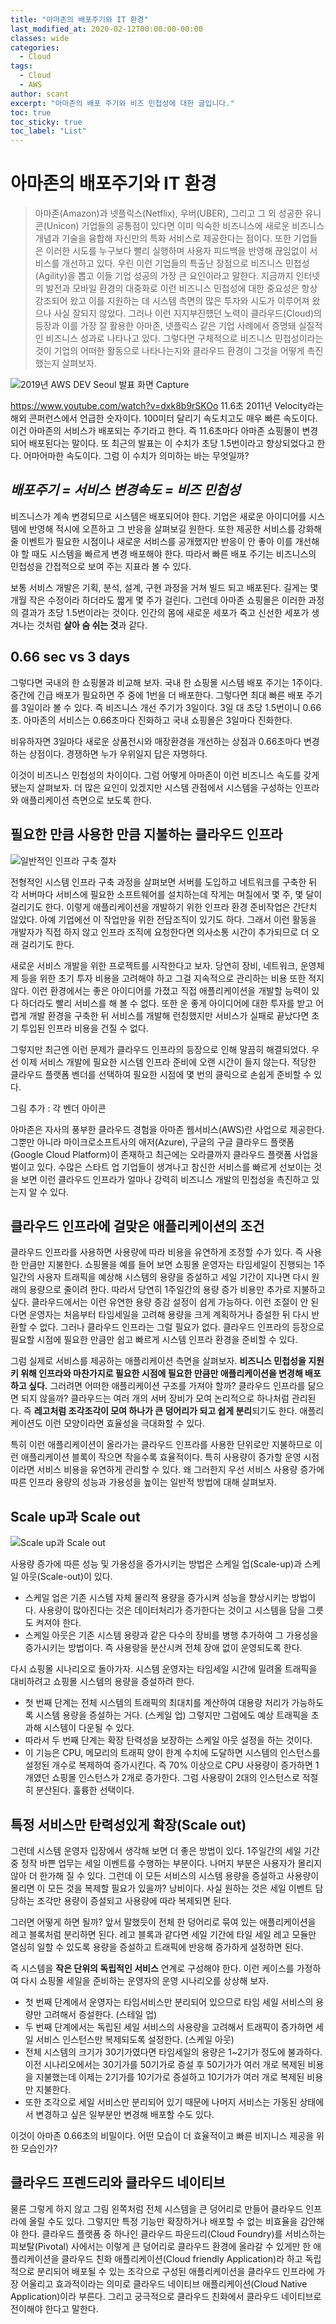 ```yaml
---
title: "아마존의 배포주기와 IT 환경"
last_modified_at: 2020-02-12T00:00:00-00:00
classes: wide
categories:
  - Cloud  
tags:
  - Cloud
  - AWS
author: scant
excerpt: "아마존의 배포 주기와 비즈 민첩성에 대한 글입니다."
toc: true 
toc_sticky: true 
toc_label: "List" 
---
```

# 아마존의 배포주기와 IT 환경
> 아마존(Amazon)과 넷플릭스(Netflix), 우버(UBER), 그리고 그 외 성공한 유니콘(Unicon) 기업들의 공통점이 있다면 이미 익숙한 비즈니스에 새로운 비즈니스 개념과 기술을 융합해 자신만의 특화 서비스로 제공한다는 점이다. 또한 기업들은 이러한 시도를 누구보다 빨리 실행하며 사용자 피드백을 반영해 끊임없이 서비스를 개선하고 있다. 우린 이런 기업들의 특출난 장점으로 비즈니스 민첩성(Agility)을 뽑고 이들 기업 성공의 가장 큰 요인이라고 말한다. 
지금까지 인터넷의 발전과 모바일 환경의 대중화로 이런 비즈니스 민첩성에 대한 중요성은 항상 강조되어 왔고 이를 지원하는 데 시스템 측면의 많은 투자와 시도가 이루어져 왔으나 사실 잘되지 않았다. 그러나 이런 지지부진헀던 노력이 클라우드(Cloud)의 등장과 이를 가장 잘 활용한 아마존, 넷플릭스 같은 기업 사례에서 증명돼 실질적인 비즈니스 성과로 나타나고 있다.
그렇다면 구체적으로 비즈니스 민첩성이라는 것이 기업의 어떠한 활동으로 나타나는지와 클라우드 환경이 그것을 어떻게 촉진했는지 살펴보자.    
 
![2019년 AWS DEV Seoul 발표 화면 Capture](https://engineering-skcc.github.io/assets/images/2020-02-12-17-25-41.png)


https://www.youtube.com/watch?v=dxk8b9rSKOo
 11.6초 2011년 Velocity라는 해외 콘퍼런스에서 언급한 숫자이다. 100미터 달리기 속도치고도 매우 빠른 속도이다. 이건 아마존의 서비스가 배포되는 주기라고 한다. 즉 11.6초마다 아마존 쇼핑몰이 변경되어 배포된다는 말이다. 또 최근의 발표는 이 수치가 초당 1.5번이라고 향상되었다고 한다. 어마어마한 속도이다. 그럼 이 수치가 의미하는 바는 무엇일까?

## *배포주기 = 서비스 변경속도 = 비즈 민첩성*

 비즈니스가 계속 변경되므로 시스템은 배포되어야 한다. 기업은 새로운 아이디어를 시스템에 반영해 적시에 오픈하고 그 반응을 살펴보길 원한다. 또한 제공한 서비스를 강화해줄 이벤트가 필요한 시점이나 새로운 서비스를 공개했지만 반응이 안 좋아 이를 개선해야 할 때도 시스템을 빠르게 변경 배포해야 한다. 따라서 빠른 배포 주기는 비즈니스의 민첩성을 간접적으로 보여 주는 지표라 볼 수 있다. 

보통 서비스 개발은 기획, 분석, 설계, 구현 과정을 거쳐 빌드 되고 배포된다. 길게는 몇 개월 작은 수정이라 하더라도 짧게 몇 주가 걸린다. 그런데 아마존 쇼핑몰은 이러한 과정의 결과가 초당 1.5번이라는 것이다. 인간의 몸에 새로운 세포가 죽고 신선한 세포가 생겨나는 것처럼 **살아 숨 쉬는 것**과 같다.

## 0.66 sec vs 3 days

 그렇다면 국내의 한 쇼핑몰과 비교해 보자. 국내 한 쇼핑몰 시스템 배포 주기는 1주이다. 중간에 긴급 배포가 필요하면 주 중에 1번을 더 배포한다. 그렇다면 최대 빠른 배포 주기를 3일이라 볼 수 있다. 즉 비즈니스 개선 주기가 3일이다. 3일 대 초당 1.5번이니 0.66초. 아마존의 서비스는 0.66초마다 진화하고 국내 쇼핑몰은 3일마다 진화한다. 
 
 비유하자면 3일마다 새로운 상품전시와 매장환경을 개선하는 상점과 0.66초마다 변경하는 상점이다. 경쟁하면 누가 우위일지 답은 자명하다.
 
 이것이 비즈니스 민첩성의 차이이다. 그럼 어떻게 아마존이 이런 비즈니스 속도를 갖게 됐는지 살펴보자. 더 많은 요인이 있겠지만 시스템 관점에서 시스템을 구성하는 인프라와 애플리케이션 측면으로 보도록 한다.

## 필요한 만큼 사용한 만큼 지불하는 클라우드 인프라

![일반적인 인프라 구축 절차](https://engineering-skcc.github.io/assets/images/2020-02-12-18-12-09.png)

 전형적인 시스템 인프라 구축 과정을 살펴보면 서버를 도입하고 네트워크를 구축한 뒤 각 서버마다 서비스에 필요한 소프트웨어를 설치하는데 작게는 며칠에서 몇 주, 몇 달이 걸리기도 한다. 이렇게 애플리케이션을 개발하기 위한 인프라 환경 준비작업은 간단치 않았다. 아예 기업에선 이 작업만을 위한 전담조직이 있기도 하다. 그래서 이런 활동을 개발자가 직접 하지 않고 인프라 조직에 요청한다면 의사소통 시간이 추가되므로 더 오래 걸리기도 한다.

 새로운 서비스 개발을 위한 프로젝트를 시작한다고 보자. 당연히 장비, 네트워크, 운영체제 등을 위한 초기 투자 비용을 고려해야 하고 그걸 지속적으로 관리하는 비용 또한 적지 않다. 이런 환경에서는 좋은 아이디어를 가졌고 직접 애플리케이션을 개발할 능력이 있다 하더라도 빨리 서비스를 해 볼 수 없다. 또한 운 좋게 아이디어에 대한 투자를 받고 어렵게 개발 환경을 구축한 뒤 서비스를 개발해 런칭했지만 서비스가 실패로 끝났다면 초기 투입된 인프라 비용을 건질 수 없다.

 그렇지만 최근엔 이런 문제가 클라우드 인프라의 등장으로 인해 말끔히 해결되었다. 우선 이제 서비스 개발에 필요한 시스템 인프라 준비에 오랜 시간이 들지 않는다. 적당한 클라우드 플랫폼 벤더를 선택하여 필요한 시점에 몇 번의 클릭으로 손쉽게 준비할 수 있다.

그림 추가 : 각 벤더 아이콘

 아마존은 자사의 풍부한 클라우드 경험을 아마존 웹서비스(AWS)란 사업으로 제공한다. 그뿐만 아니라 마이크로소프트사의 애저(Azure), 구글의 구글 클라우드 플랫폼(Google Cloud Platform)이 존재하고 최근에는 오라클까지 클라우드 플랫폼 사업을 벌이고 있다. 수많은 스타트 업 기업들이 생겨나고 참신한 서비스를 빠르게 선보이는 것을 보면 이런 클라우드 인프라가 얼마나 강력히 비즈니스 개발의 민첩성을 촉진하고 있는지 알 수 있다.

## 클라우드 인프라에 걸맞은 애플리케이션의 조건 

 클라우드 인프라를 사용하면 사용량에 따라 비용을 유연하게 조정할 수가 있다. 즉 사용한 만큼만 지불한다. 쇼핑몰을 예를 들어 보면 쇼핑몰 운영자는 타임세일이 진행되는 1주일간의 사용자 트래픽을 예상해 시스템의 용량을 증설하고 세일 기간이 지나면 다시 원래의 용량으로 줄이려 한다. 따라서 당연히 1주일간의 용량 증가 비용만 추가로 지불하고 싶다. 클라우드에서는 이런 유연한 용량 증감 설정이 쉽게 가능하다. 이런 조절이 안 된다면 운영자는 처음부터 타임세일을 고려해 용량을 크게 계획하거나 증설한 뒤 다시 반환할 수 없다. 그러나 클라우드 인프라는 그럴 필요가 없다. 클라우드 인프라의 등장으로 필요할 시점에 필요한 만큼만 쉽고 빠르게 시스템 인프라 환경을 준비할 수 있다.

그럼 실제로 서비스를 제공하는 애플리케이션 측면을 살펴보자. **비즈니스 민첩성을 지원키 위해 인프라와 마찬가지로 필요한 시점에 필요한 만큼만 애플리케이션을 변경해 배포하고 싶다.** 
그러려면 어떠한 애플리케이션 구조를 가져야 할까? 클라우드 인프라를 닮으면 되지 않을까? 클라우드는 여러 개의 서버 장비가 모여 논리적으로 하나처럼 관리된다. 즉 **레고처럼 조각조각이 모여 하나가 큰 덩어리가 되고 쉽게 분리**되기도 한다. 애플리케이션도 이런 모양이라면 효율성을 극대화할 수 있다. 

특히 이런 애플리케이션이 올라가는 클라우드 인프라를 사용한 단위로만 지불하므로 이런 애플리케이션 블록이 작으면 작을수록 효율적이다. 특히 사용량이 증가할 운영 시점이라면 서비스 비용을 유연하게 관리할 수 있다. 왜 그러한지 우선 서비스 사용량 증가에 따른 인프라 용량의 성능과 가용성을 높이는 일반적 방법에 대해 살펴보자.
 
## Scale up과 Scale out

![Scale up과 Scale out](https://engineering-skcc.github.io/assets/images/2020-02-12-18-20-20.png)

 사용량 증가에 따른 성능 및 가용성을 증가시키는 방법은 스케일 업(Scale-up)과 스케일 아웃(Scale-out)이 있다. 
 
- 스케일 업은 기존 시스템 자체 물리적 용량을 증가시켜 성능을 향상시키는 방법이다. 사용량이 많아진다는 것은 데이터처리가 증가한다는 것이고 시스템을 담을 그릇도 켜져야 한다. 
- 스케일 아웃은 기존 시스템 용량과 같은 다수의 장비를 병행 추가하여 그 가용성을 증가시키는 방법이다. 즉 사용량을 분산시켜 전체 장애 없이 운영되도록 한다.
 
 다시 쇼핑몰 시나리오로 돌아가자. 시스템 운영자는 타임세일 시간에 밀려올 트래픽을 대비하려고 쇼핑몰 시스템의 용량을 증설하려 한다. 
 - 첫 번째 단계는 전체 시스템의 트래픽의 최대치를 계산하여 대용량 처리가 가능하도록 시스템 용량을 증설하는 거다. (스케일 업) 그렇지만 그럼에도 예상 트래픽을 초과해 시스템이 다운될 수 있다. 
 - 따라서 두 번째 단계는 확장 탄력성을 보장하는 스케일 아웃 설정을 하는 것이다.
 - 이 기능은 CPU, 메모리의 트래픽 양이 한계 수치에 도달하면 시스템의 인스턴스를 설정된 개수로 복제하여 증가시킨다. 즉 70% 이상으로 CPU 사용량이 증가하면 1개였던 쇼핑몰 인스턴스가 2개로 증가한다. 그럼 사용량이 2대의 인스턴스로 적절히 분산된다. 훌륭한 선택이다. 
 
## 특정 서비스만 탄력성있게 확장(Scale out)

 그런데 시스템 운영자 입장에서 생각해 보면 더 좋은 방법이 있다. 1주일간의 세일 기간 중 정작 바쁜 업무는 세일 이벤트를 수행하는 부분이다. 나머지 부분은 사용자가 몰리지 않아 더 한가해 질 수 있다. 그런데 이 모든 서비스의 시스템 용량을 증설하고 사용량이 몰리면 이 모든 것을 복제할 필요가 있을까? 낭비이다. 사실 원하는 것은 세일 이벤트 담당하는 조각만 용량이 증설되고 사용량에 따라 복제되면 된다.

 그러면 어떻게 하면 될까? 앞서 말했듯이 전체 한 덩어리로 묶여 있는 애플리케이션을 레고 블록처럼 분리하면 된다. 레고 블록과 같다면 세일 기간에 타일 세일 레고 모듈만 열심히 일할 수 있도록 용량을 증설하고 트래픽에 반응해 증가하게 설정하면 된다. 
 
 즉 시스템을 **작은 단위의 독립적인 서비스** 연계로 구성해야 한다. 이런 케이스를 가정하여 다시 쇼핑몰 세일을 준비하는 운영자의 운영 시나리오를 상상해 보자. 
 - 첫 번째 단계에서 운영자는 타임서비스만 분리되어 있으므로 타임 세일 서비스의 용량만 고려해서 증설한다. (스테일 업) 
 - 두 번째 단계에서는 독립된 세일 서비스의 사용량을 고려해서 트래픽이 증가하면 세일 서비스 인스턴스만 복제되도록 설정한다. (스케일 아웃) 
 - 전체 시스템의 크기가 30기가였다면 타임세일의 용량은 1~2기가 정도에 불과하다. 이전 시나리오에서는 30기가를 50기가로 증설 후 50기가가 여러 개로 복제된 비용을 지불했는데 이제는 2기가를 10기가로 증설하고 10기가가 여러 개로 복제된 비용만 지불한다. 
 - 또한 조각으로 세일 서비스만 분리되어 있기 때문에 나머지 서비스는 가동된 상태에서 변경하고 싶은 일부분만 변경해 배포할 수도 있다. 

이것이 아마존 0.66초의 비밀이다. 어떤 모습이 더 효율적이고 빠른 비지니스 제공을 위한 모습인가?

## 클라우드 프렌드리와 클라우드 네이티브 


물론 그렇게 하지 않고 그림 왼쪽처럼 전체 시스템을 큰 덩어리로 만들어 클라우드 인프라에 올릴 수도 있다. 그렇지만 특정 기능만 확장하거나 배포할 수 없는 비효율을 감안해야 한다.
클라우드 플랫폼 중 하나인 클라우드 파운드리(Cloud Foundry)를 서비스하는 피보탈(Pivotal) 사에서는 이렇게 큰 덩어리로 클라우드 환경에 올라갈 수 있게만 한 애플리케이션을 클라우드 친화 애플리케이션(Cloud friendly Application)라 하고 독립적으로 분리되어 배포될 수 있는 조각으로 구성된 애플리케이션을 클라우드 인프라에 가장 어울리고 효과적이라는 의미로 클라우드 네이티브 애플리케이션(Cloud Native Application)이라 부른다. 그리고 궁극적으로 클라우드 친화에서 클라우드 네이티브로 전이해야 한다고 말한다.

